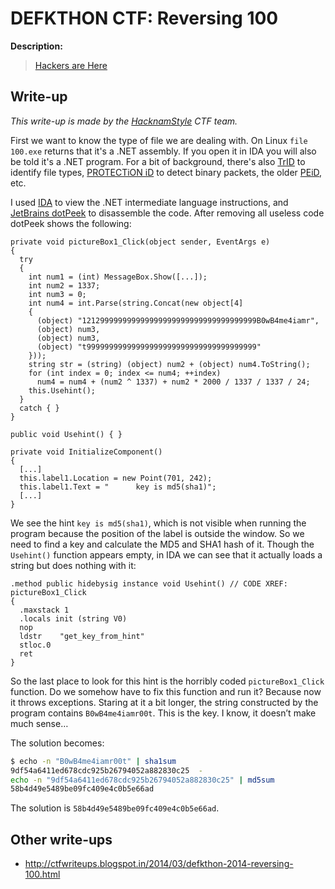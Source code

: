 # DEFKTHON CTF: Reversing 100

**Description:**

> [Hackers are Here](100.exe)

## Write-up

_This write-up is made by the [HacknamStyle](http://hacknamstyle.net/) CTF team._

First we want to know the type of file we are dealing with. On Linux `file 100.exe` returns that it's a .NET assembly. If you open it in IDA you will also be told it's a .NET program. For a bit of background, there's also [TrID](http://mark0.net/soft-trid.html) to identify file types, [PROTECTiON iD](http://pid.gamecopyworld.com/) to detect binary packets, the older [PEiD](http://www.aldeid.com/wiki/PEiD), etc.

I used [IDA](https://www.hex-rays.com/products/ida/) to view the .NET intermediate language instructions, and [JetBrains dotPeek](http://www.jetbrains.com/decompiler/) to disassemble the code. After removing all useless code dotPeek shows the following:

```
private void pictureBox1_Click(object sender, EventArgs e)
{
  try
  {
    int num1 = (int) MessageBox.Show([...]);
    int num2 = 1337;
    int num3 = 0;
    int num4 = int.Parse(string.Concat(new object[4]
    {
      (object) "121299999999999999999999999999999999999B0wB4me4iamr",
      (object) num3,
      (object) num3,
      (object) "t99999999999999999999999999999999999999"
    }));
    string str = (string) (object) num2 + (object) num4.ToString();
    for (int index = 0; index <= num4; ++index)
      num4 = num4 + (num2 ^ 1337) + num2 * 2000 / 1337 / 1337 / 24;
    this.Usehint();
  }
  catch { }
}

public void Usehint() { }

private void InitializeComponent()
{
  [...]
  this.label1.Location = new Point(701, 242);
  this.label1.Text = "      key is md5(sha1)";
  [...]
}
```

We see the hint `key is md5(sha1)`, which is not visible when running the program because the position of the label is outside the window. So we need to find a key and calculate the MD5 and SHA1 hash of it. Though the `Usehint()` function appears empty, in IDA we can see that it actually loads a string but does nothing with it:

```
.method public hidebysig instance void Usehint() // CODE XREF: pictureBox1_Click
{
  .maxstack 1
  .locals init (string V0)
  nop
  ldstr    "get_key_from_hint"
  stloc.0
  ret
}
```

So the last place to look for this hint is the horribly coded `pictureBox1_Click` function. Do we somehow have to fix this function and run it? Because now it throws exceptions. Staring at it a bit longer, the string constructed by the program contains `B0wB4me4iamr00t`. This is the key. I know, it doesn’t make much sense…

The solution becomes:

```bash
$ echo -n "B0wB4me4iamr00t" | sha1sum
9df54a6411ed678cdc925b26794052a882830c25  -
echo -n "9df54a6411ed678cdc925b26794052a882830c25" | md5sum
58b4d49e5489be09fc409e4c0b5e66ad
```

The solution is `58b4d49e5489be09fc409e4c0b5e66ad`.

## Other write-ups

* <http://ctfwriteups.blogspot.in/2014/03/defkthon-2014-reversing-100.html>
